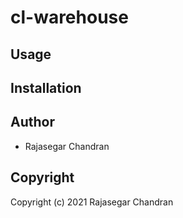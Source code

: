 # cl-warehouse



## Usage

## Installation

## Author

* Rajasegar Chandran

## Copyright

Copyright (c) 2021 Rajasegar Chandran

